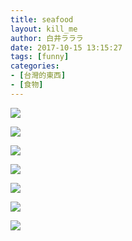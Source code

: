 ```yaml
---
title: seafood
layout: kill_me
author: 白井ラララ
date: 2017-10-15 13:15:27
tags: [funny]
categories:
- [台灣的東西]
- [食物]
---
```


![](https://i.imgur.com/6fKA3bR.jpg)

![](https://i.imgur.com/XaX9NIs.jpg)

![](https://i.imgur.com/HqAcFSj.jpg)

![](https://i.imgur.com/Q1tNRab.jpg)

![](https://i.imgur.com/D6Zm0dA.jpg)

![](https://i.imgur.com/1sIsDxu.jpg)

![](https://i.imgur.com/2aWD2EZ.jpg)